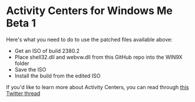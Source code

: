 # Activity Centers for Windows Me Beta 1
Here's what you need to do to use the patched files available above:
- Get an ISO of build 2380.2
- Place shell32.dll and webvw.dll from this GitHub repo into the WIN9X folder
- Save the ISO
- Install the build from the edited ISO

If you'd like to learn more about Activity Centers, you can read through [this Twitter thread](https://twitter.com/thebookisclosed/status/1381658839720792070)
